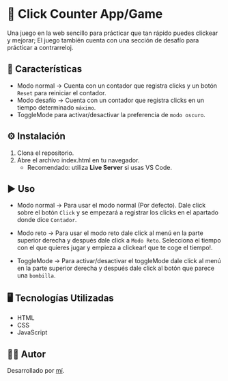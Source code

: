 # 📝 Click Counter App/Game

Una juego en la web sencillo para prácticar que tan rápido puedes clickear y mejorar; El juego también cuenta con una sección de desafío para prácticar a contrarreloj.

## 🚀 Características

- Modo normal -> Cuenta con un contador que registra clicks y un botón `Reset` para reiniciar el contador. 
- Modo desafío -> Cuenta con un contador que registra clicks en un tiempo determinado `máximo`.
- ToggleMode para activar/desactivar la preferencia de `modo oscuro`.

## ⚙️ Instalación

1. Clona el repositorio.
2. Abre el archivo index.html en tu navegador.
    - Recomendado: utiliza **Live Server** si usas VS Code.

## ▶️ Uso 

- Modo normal -> Para usar el modo normal (Por defecto). Dale click sobre el botón `Click` y se empezará a registrar los clicks en el apartado donde dice `Contador`.

- Modo reto -> Para usar el modo reto dale click al menú en la parte superior derecha y después dale click a `Modo Reto`. Selecciona el tiempo con el que quieres jugar y empieza a clickear! que te coge el tiempo!.

- ToggleMode -> Para activar/desactivar el toggleMode dale click al menú en la parte superior derecha y después dale click al botón que parece una `bombilla`.


## 🖥️ Tecnologías Utilizadas

- HTML
- CSS
- JavaScript

## 👨‍💻 Autor

Desarrollado por [mí](https://github.com/FerDeveloperJS).